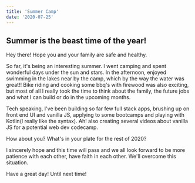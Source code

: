 ```yaml
---
title: 'Summer Camp'
date: '2020-07-25'
---
```


## Summer is the beast time of the year!
Hey there! Hope you and your family are safe and healthy.

So far, it's being an interesting summer. I went camping and spent wonderful days under the sun and stars. In the afternoon, enjoyed swimming in the lakes near by the camp, which by the way the water was great!! Bike riding and cooking some bbq's with firewood was also exciting, but most of all I really took the time to think about the family, the future jobs and what I can build or do in the upcoming months.

Tech speaking, I've been building so far few full stack apps, brushing up on front end UI and vanilla JS, applying to some bootcamps and playing with Kotlin(I really like the syntax). Ah! also creating several videos about vanilla JS for a potential web dev codecamp.

How about you? What's in your plate for the rest of 2020?

I sincerely hope and this time will pass and we all look forward to be more patience with each other, have faith in each other. We'll overcome this situation.

Have a great day! Until next time!
